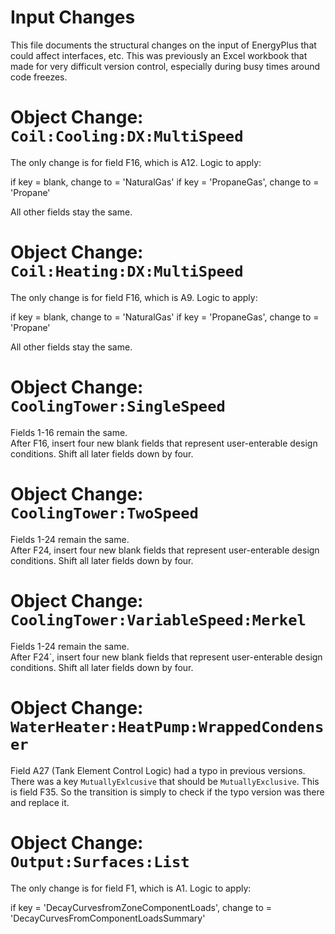 Input Changes
=============

This file documents the structural changes on the input of EnergyPlus that could affect interfaces, etc. 
This was previously an Excel workbook that made for very difficult version control, especially during busy times around code freezes.

# Object Change: `Coil:Cooling:DX:MultiSpeed`

The only change is for field F16, which is A12.  Logic to apply:

if key = blank, change to = 'NaturalGas'
if key = 'PropaneGas', change to = 'Propane'

All other fields stay the same.

# Object Change: `Coil:Heating:DX:MultiSpeed`

The only change is for field F16, which is A9.  Logic to apply:

if key = blank, change to = 'NaturalGas'
if key = 'PropaneGas', change to = 'Propane'

All other fields stay the same.

# Object Change: `CoolingTower:SingleSpeed`

Fields 1-16 remain the same.  
After F16, insert four new blank fields that represent user-enterable design conditions. 
Shift all later fields down by four.

# Object Change: `CoolingTower:TwoSpeed`

Fields 1-24 remain the same.  
After F24, insert four new blank fields that represent user-enterable design conditions. 
Shift all later fields down by four.

# Object Change: `CoolingTower:VariableSpeed:Merkel`

Fields 1-24 remain the same.  
After F24`, insert four new blank fields that represent user-enterable design conditions. 
Shift all later fields down by four.

# Object Change: `WaterHeater:HeatPump:WrappedCondenser`

Field A27 (Tank Element Control Logic) had a typo in previous versions.
There was a key `MutuallyExlcusive` that should be `MutuallyExclusive`.
This is field F35.  So the transition is simply to check if the typo version was there and replace it. 


# Object Change: `Output:Surfaces:List`

The only change is for field F1, which is A1.  Logic to apply:

if key = 'DecayCurvesfromZoneComponentLoads', change to = 'DecayCurvesFromComponentLoadsSummary'


